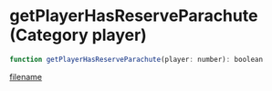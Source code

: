 # getPlayerHasReserveParachute (Category player)

```js
function getPlayerHasReserveParachute(player: number): boolean
```

[filename](getPlayerHasReserveParachute_m.md ':include')